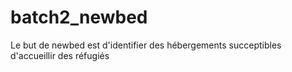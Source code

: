 # batch2_newbed
Le but de newbed est d'identifier des hébergements succeptibles d'accueillir des réfugiés 
